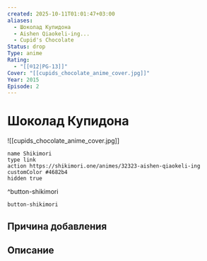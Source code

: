 ```yaml
---
created: 2025-10-11T01:01:47+03:00
aliases:
  - Шоколад Купидона
  - Aishen Qiaokeli-ing...
  - Cupid's Chocolate
Status: drop
Type: anime
Rating:
  - "[[®️12|PG-13]]"
Cover: "[[cupids_chocolate_anime_cover.jpg]]"
Year: 2015
Episode: 2
---
```


# Шоколад Купидона

![[cupids_chocolate_anime_cover.jpg]]



```button
name Shikimori
type link
action https://shikimori.one/animes/32323-aishen-qiaokeli-ing
customColor #4682b4
hidden true
```
^button-shikimori





`button-shikimori`

## Причина добавления




## Описание


